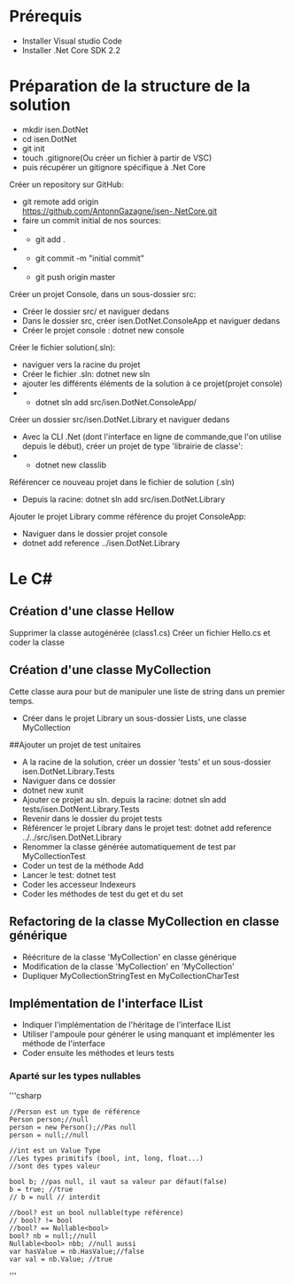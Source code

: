 # Prérequis
* Installer Visual studio Code
* Installer .Net Core SDK 2.2

# Préparation de la structure de la solution
* mkdir isen.DotNet
* cd isen.DotNet
* git init
* touch .gitignore(Ou créer un fichier à partir de VSC)
* puis récupérer un gitignore spécifique à .Net Core

Créer un repository sur GitHub:
* git remote add origin https://github.com/AntonnGazagne/isen-.NetCore.git
* faire un commit initial de nos sources:
* * git add .
* * git commit -m "initial commit"
* * git push origin master

Créer un projet Console, dans un sous-dossier src:
* Créer le dossier src/ et naviguer dedans
* Dans le dossier src, créer isen.DotNet.ConsoleApp et naviguer dedans
* Créer le projet console : dotnet new console

Créer le fichier solution(.sln):
* naviguer vers la racine du projet
* Créer le fichier .sln: dotnet new sln
* ajouter les différents éléments de la solution à ce projet(projet console)
* * dotnet sln add src/isen.DotNet.ConsoleApp/

Créer un dossier src/isen.DotNet.Library et naviguer dedans
* Avec la CLI .Net (dont l'interface en ligne de commande,que l'on utilise depuis le début), créer un projet de type 'librairie de classe': 
* * dotnet new classlib

Référencer ce nouveau projet dans le fichier de solution (.sln)
* Depuis la racine: dotnet sln add src/isen.DotNet.Library

Ajouter le projet Library comme référence du projet ConsoleApp:
* Naviguer dans le dossier projet console
* dotnet add reference ../isen.DotNet.Library

#  Le C#
## Création d'une classe Hellow
Supprimer la classe autogénérée (class1.cs)
Créer un fichier Hello.cs et coder la classe

## Création d'une classe MyCollection
Cette classe aura pour but de manipuler une liste de string dans un premier temps.
* Créer dans le projet Library un sous-dossier Lists,
une classe MyCollection

##Ajouter un projet de test unitaires
* A la racine de la solution, créer un dossier 'tests' et un sous-dossier isen.DotNet.Library.Tests
* Naviguer dans ce dossier
* dotnet new xunit
* Ajouter ce projet au sln. depuis la racine: dotnet sln add tests/isen.DotNent.Library.Tests
* Revenir dans le dossier du projet tests
* Référencer le projet Library dans le projet test: dotnet add reference ../../src/isen.DotNet.Library
* Renommer la classe générée automatiquement de test par MyCollectionTest
* Coder un test de la méthode Add
* Lancer le test: dotnet test
* Coder les accesseur Indexeurs
* Coder les méthodes de test du get et du set 

## Refactoring de la classe MyCollection en classe générique
* Réécriture de la classe 'MyCollection' en classe générique
* Modification de la classe 'MyCollection' en 'MyCollection<string>'
* Dupliquer MyCollectionStringTest en MyCollectionCharTest

## Implémentation de l'interface IList<T>

* Indiquer l'implémentation de l'héritage de l'interface IList<T>
* Utiliser l'ampoule pour générer le using manquant et implémenter les méthode de l'interface
* Coder ensuite les méthodes et leurs tests

### Aparté sur les types nullables

'''csharp

    //Person est un type de référence
    Person person;//null
    person = new Person();//Pas null
    person = null;//null

    //int est un Value Type
    //Les types primitifs (bool, int, long, float...)
    //sont des types valeur

    bool b; //pas null, il vaut sa valeur par défaut(false)
    b = true; //true
    // b = null // interdit

    //bool? est un bool nullable(type référence)
    // bool? != bool
    //bool? == Nullable<bool>
    bool? nb = null;//null
    Nullable<bool> nbb; //null aussi
    var hasValue = nb.HasValue;//false
    var val = nb.Value; //true

'''